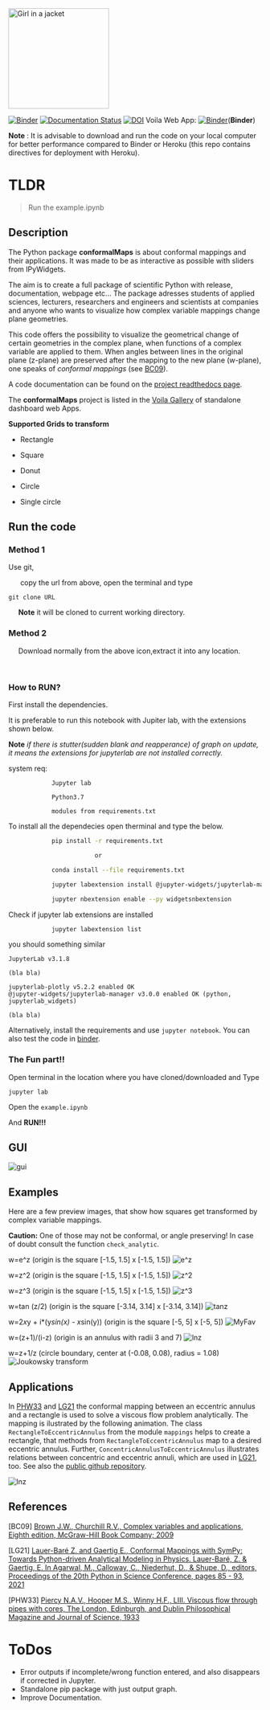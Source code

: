 
<img src="Figures/logo_3.PNG"  height="200" alt="Girl in a jacket" />

[![Binder](https://mybinder.org/badge_logo.svg)](https://mybinder.org/v2/gh/zolabar/Conformal-Maps/HEAD) [![Documentation Status](https://readthedocs.org/projects/conformal-maps/badge/?version=latest)](https://conformal-maps.readthedocs.io/en/latest/?badge=latest) [![DOI](https://zenodo.org/badge/398743694.svg)](https://zenodo.org/badge/latestdoi/398743694) Voila Web App: [![Binder](https://mybinder.org/badge_logo.svg)](https://mybinder.org/v2/gh/zolabar/Conformal-Maps/master?urlpath=voila%2Frender%2Fexample_voila.ipynb)(**Binder**) 


**Note** : It is advisable to download and run the code on your local computer for better performance compared to Binder or Heroku (this repo contains directives for deployment with Heroku).

# TLDR
> Run the example.ipynb

## Description
The Python package **conformalMaps** is about conformal mappings and their applications. It was made to be as interactive as possible with sliders from IPyWidgets. 

The aim is to create a full package of scientific Python with release, documentation, webpage etc... The package adresses students of applied sciences, lecturers, researchers and engineers and scientists at companies and anyone who wants to visualize how complex variable mappings change plane geometries.

This code offers the possibility to visualize the geometrical change of certain geometries in the complex plane, when functions of a complex variable are applied to them. When angles between lines in the original plane (z-plane) are preserved after the mapping to the new plane (w-plane), one speaks of *conformal mappings* (see [BC09](https://www.mheducation.com/highered/product/complex-variables-applications-brown-churchill/M9780073383170.html)). 

A code documentation can be found on the [project readthedocs page](https://conformal-maps.readthedocs.io/en/latest/index.html).

The **conformalMaps** project is listed in the [Voila Gallery](https://voila-gallery.org/) of standalone dashboard web Apps.

**Supported Grids to transform**

* Rectangle

* Square

* Donut

* Circle

* Single circle

## Run the code

### Method 1
Use git,

&nbsp;&nbsp; &nbsp;&nbsp; copy the url from above, open the terminal and type
```
git clone URL
```
&nbsp;&nbsp;&nbsp;&nbsp; **Note** it will be cloned to current working directory.

### Method 2
&nbsp;&nbsp;&nbsp;&nbsp; Download normally from the above icon,extract it into any location.

&nbsp;&nbsp;

### How to RUN?

First install the dependencies.

It is preferable to run this notebook with Jupiter lab, with the extensions shown below.

**Note**  *if there is stutter(sudden blank and reapperance) of graph on update, it means the extensions for jupyterlab are not installed correctly.*

system req:
```
            Jupyter lab

            Python3.7

            modules from requirements.txt

```
To install all the dependecies open therminal and type the below.
```bash
            pip install -r requirements.txt

                        or

            conda install --file requirements.txt

            jupyter labextension install @jupyter-widgets/jupyterlab-manager
            
            jupyter nbextension enable --py widgetsnbextension
```
Check if jupyter lab extensions are installed
```
            jupyter labextension list
```
you should something similar
```
JupyterLab v3.1.8

(bla bla)

jupyterlab-plotly v5.2.2 enabled OK
@jupyter-widgets/jupyterlab-manager v3.0.0 enabled OK (python, jupyterlab_widgets)

(bla bla)
```

Alternatively, install the requirements and use ```jupyter notebook```. You can also test the code in [binder](https://mybinder.org/).

### The Fun part!!
Open terminal in the location where you have cloned/downloaded and Type
```
jupyter lab
```

Open the `example.ipynb`

And **RUN!!!**

## GUI

![gui](Figures/GUI_dark.PNG)

## Examples

Here are a few preview images, that show how squares get transformed by complex variable mappings. 

**Caution:** One of those may not be conformal, or angle preserving! In case of doubt consult the function ```check_analytic```.

w=e^z (origin is the square [-1.5, 1.5] x [-1.5, 1.5])
![e^z](Figures/e^z.gif)

w=z^2 (origin is the square [-1.5, 1.5] x [-1.5, 1.5])
![z^2](Figures/z^2.png)

w=z^3 (origin is the square [-1.5, 1.5] x [-1.5, 1.5])
![z^3](Figures/z^3.png)

w=tan (z/2) (origin is the square [-3.14, 3.14] x [-3.14, 3.14])
![tanz](Figures/tanz_2.svg)

w=2*x*y + i*(y*sin(x) - x*sin(y)) (origin is the square [-5, 5] x [-5, 5])
![MyFav](Figures/MyFav.png)

w=(z+1)/(i-z) (origin is an annulus with radii 3 and 7)
![lnz](Figures/moebius.png)

w=z+1/z (circle boundary, center at (-0.08, 0.08), radius = 1.08)
![Joukowsky transform](Figures/Joukowsky-transform.png)
## Applications

In [PHW33](https://www.tandfonline.com/doi/abs/10.1080/14786443309462212) and [LG21](https://conference.scipy.org/proceedings/scipy2021/lauer_bare_gaertig.html) the conformal mapping between an eccentric annulus and a rectangle is used to solve a viscous flow problem analytically. The mapping is ilustrated by the following animation. The class ```RectangleToEccentricAnnulus``` from the module ```mappings``` helps to create a rectangle, that methods from ```RectangleToEccentricAnnulus``` map to a desired eccentric annulus. Further, ```ConcentricAnnulusToEccentricAnnulus``` illustrates relations between concentric and eccentric annuli, which are used in [LG21](https://conference.scipy.org/proceedings/scipy2021/lauer_bare_gaertig.html), too. See also the [public github repository](https://github.com/zolabar/ConformalMappingSympy).

![lnz](Figures/mapping_arctan_colored_boundary.gif)

## References

[BC09] [Brown J.W., Churchill R.V., Complex variables and applications, Eighth edition, McGraw-Hill Book Company; 2009](https://www.mheducation.com/highered/product/complex-variables-applications-brown-churchill/M9780073383170.html)

[LG21] [Lauer-Baré Z. and Gaertig E., Conformal Mappings with SymPy: Towards Python-driven Analytical Modeling in Physics. Lauer-Baré, Z. & Gaertig, E. In Agarwal, M., Calloway, C., Niederhut, D., & Shupe, D., editors, Proceedings of the 20th Python in Science Conference, pages 85 - 93, 2021](https://conference.scipy.org/proceedings/scipy2021/lauer_bare_gaertig.html)

[PHW33] [Piercy N.A.V., Hooper M.S., Winny H.F., LIII. Viscous flow through pipes with cores, The London, Edinburgh, and Dublin Philosophical Magazine and Journal of Science, 1933](https://www.tandfonline.com/doi/abs/10.1080/14786443309462212)

# ToDos

- Error outputs if incomplete/wrong function entered, and also disappears if corrected in Jupyter.
- Standalone pip package with just output graph.
- Improve Documentation.
